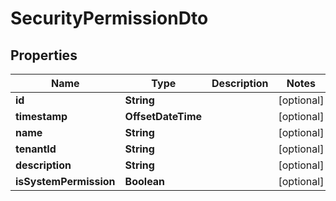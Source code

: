 

# SecurityPermissionDto


## Properties

| Name | Type | Description | Notes |
|------------ | ------------- | ------------- | -------------|
|**id** | **String** |  |  [optional] |
|**timestamp** | **OffsetDateTime** |  |  [optional] |
|**name** | **String** |  |  [optional] |
|**tenantId** | **String** |  |  [optional] |
|**description** | **String** |  |  [optional] |
|**isSystemPermission** | **Boolean** |  |  [optional] |



